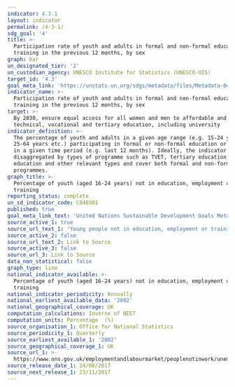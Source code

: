 ```yaml
---
indicator: 4.3.1
layout: indicator
permalink: /4-3-1/
sdg_goal: '4'
title: >-
  Participation rate of youth and adults in formal and non-formal education and
  training in the previous 12 months, by sex
graph: bar
un_designated_tier: '2'
un_custodian_agency: UNESCO Institute for Statistics (UNESCO-UIS)
target_id: '4.3'
goal_meta_link: 'https://unstats.un.org/sdgs/metadata/files/Metadata-04-03-01.pdf'
indicator_name: >-
  Participation rate of youth and adults in formal and non-formal education and
  training in the previous 12 months, by sex
target: >-
  By 2030, ensure equal access for all women and men to affordable and quality
  technical, vocational and tertiary education, including university
indicator_definition: >-
  The percentage of youth and adults in a given age range (e.g. 15-24 years,
  25-64 years etc.) participating in formal or non-formal education or training
  in a given time period (e.g. last 12 months). Ideally, the indicator should be
  disaggregated by types of programme such as TVET, tertiary education, adult
  education and other relevant types and cover both formal and non-formal
  programmes.
graph_title: >-
  Percentage of youth (aged 16-24 years) not in education, employment or
  training
reporting_status: complete
un_sd_indicator_code: C040301
published: true
goal_meta_link_text: 'United Nations Sustainable Development Goals Metadata: 4.3.1'
source_active_1: true
source_url_text_1: 'Young people not in education, employment or training (NEET)'
source_active_2: false
source_url_text_2: Link to Source
source_active_3: false
source_url_3: Link to Source
data_non_statistical: false
graph_type: line
national_indicator_available: >-
  Percentage of youth (aged 16-24 years) not in education, employment or
  training
national_indicator_periodicity: Annually
national_earliest_available_data: '2002'
national_geographical_coverage: UK
computation_calculations: Inverse of NEET
computation_units: Percentage  (%)
source_organisation_1: Office for National Statistics
source_periodicity_1: Quarterly
source_earliest_available_1: '2002'
source_geographical_coverage_1: UK
source_url_1: >-
  https://www.ons.gov.uk/employmentandlabourmarket/peoplenotinwork/unemployment/datasets/youngpeoplenotineducationemploymentortrainingneettable1
source_release_date_1: 24/08/2017
source_next_release_1: 23/11/2017
---
```



